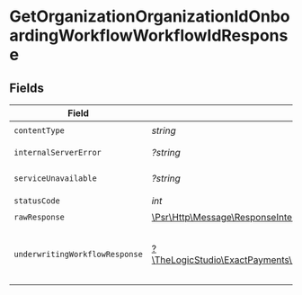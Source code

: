 # GetOrganizationOrganizationIdOnboardingWorkflowWorkflowIdResponse


## Fields

| Field                                                                                                                            | Type                                                                                                                             | Required                                                                                                                         | Description                                                                                                                      |
| -------------------------------------------------------------------------------------------------------------------------------- | -------------------------------------------------------------------------------------------------------------------------------- | -------------------------------------------------------------------------------------------------------------------------------- | -------------------------------------------------------------------------------------------------------------------------------- |
| `contentType`                                                                                                                    | *string*                                                                                                                         | :heavy_check_mark:                                                                                                               | N/A                                                                                                                              |
| `internalServerError`                                                                                                            | *?string*                                                                                                                        | :heavy_minus_sign:                                                                                                               | **Internal Server Error**<br/>                                                                                                   |
| `serviceUnavailable`                                                                                                             | *?string*                                                                                                                        | :heavy_minus_sign:                                                                                                               | **Service Unavailable**<br/>                                                                                                     |
| `statusCode`                                                                                                                     | *int*                                                                                                                            | :heavy_check_mark:                                                                                                               | N/A                                                                                                                              |
| `rawResponse`                                                                                                                    | [\Psr\Http\Message\ResponseInterface](https://www.php-fig.org/psr/psr-7/#33-psrhttpmessageresponseinterface)                     | :heavy_minus_sign:                                                                                                               | N/A                                                                                                                              |
| `underwritingWorkflowResponse`                                                                                                   | [?\TheLogicStudio\ExactPayments\Models\Shared\UnderwritingWorkflowResponse](../../models/shared/UnderwritingWorkflowResponse.md) | :heavy_minus_sign:                                                                                                               | The underwriting workflow indicated by the ID.                                                                                   |